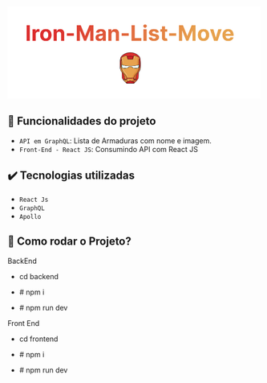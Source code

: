 <img src="https://github.com/eduardonk9999/ironman-list-move/blob/master/ironLogo.png"/>


## :hammer: Funcionalidades do projeto

- `API em GraphQL`: Lista de Armaduras com nome e imagem.
- `Front-End - React JS`: Consumindo API com React JS

## ✔️ Tecnologias utilizadas
- ``React Js``
- ``GraphQL``
- ``Apollo``


## 📁 Como rodar o Projeto?
BackEnd
- cd backend
- <p># npm i</p>
- <p> # npm run dev</p>

Front End
- cd frontend
- <p># npm i</p>
- <p> # npm run dev</p>

